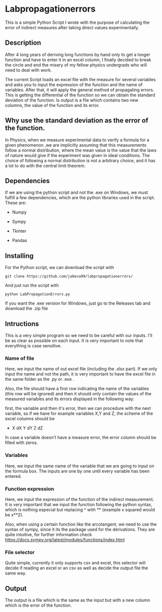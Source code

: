 # Labpropagationerrors

This is a simple Python Script I wrote with the purpose of calculating the error of indirect measures after taking direct values experimentally.

 ## Description
 
 After 4 long years of deriving long functions by hand only to get a longer function and have to enter it in an excel column, I finally decided to break the circle and end the misery of my fellow physics undergrads who will need to deal with work. 
 
 The current Script loads an excel file with the measure for several variables and asks you to input the expression of the function and the name of variables. After that, it will apply the general method of propagating errors. This is getting the differential of the function so we can obtain the standard deviation of the function. Is output is a file which contains two new columns, the value of the function and its error.
 
 
 ## Why use the standard deviation as the error of the function.
 
 In Physics, when we measure experimental data to verify a formula for a given phenomenon ,we are implicitly assuming that this measurements follow a normal distribution, where the mean value is the value that the laws of nature would give if the experiment was given in ideal conditions. The choice of following a normal distribution is not a arbitrary choice, and it has a lot to do with the central limit theorem. 
 
 
 ## Dependencies
 
 If we are using the python script and not the .exe on Windows, we must fulfill a few dependencies, which are the python libraries used in the script. These are:
 
* Numpy 

* Sympy

* Tkinter

* Pandas

## Installing

For the Python script, we can download the script with 

```
git clone https://github.com/jabeva99/labpropagationerrors/
```

And just run the script with 

```
python LabPropagationErrors.py
```

If you want the .exe version for Windows, just go to the Releases tab and download the .zip file


## Intructions

This is a very simple program so we need to be careful with our inputs. I'll be as clear as possible on each input. It is very important to note that everything is case sensitive.

### Name of file

Here, we input the name of out excel file (including the .xlsx part). If we only input the name and not the path, it is very important to have the excel file in the same folder as the .py or .exe .

Also, the file should have a first row indicating the name of the variables (this row will be ignored) and then it should only contain the values of the measured variables and its errors displayed in the following way:

first, the variable and then it's error, then we can procedure with the next variable, so if we have for example variables X,Y and Z, the scheme of the excel columns should be
* X dX Y dY Z dZ

In case a variable doesn't have a measure error, the error column should  be filled with zeros.

### Variables

Here, we input the same name of the variable that we are going to input on the formula box. The inputs are one by one until every variable has been entered.

### Function expression


Here, we input the expression of the function of the indirect measurement. It is very important that we input the function following the python syntax, which is nothing especial but replacing ^ with ** (example x squared would be x**2).

Also, when using a certain function like the arcotangent, we need to use the syntax of sympy, since it its the package used for the derivations. They are quite intuitive, for further information check https://docs.sympy.org/latest/modules/functions/index.html






### File selector

Quite simple, currently it only supports csv and excel, this selector will decide if reading an excel or an csv as well as decide the output file the same way.

## Output

The output is a file which is the same as the input but with a new column which is the error of the function.




